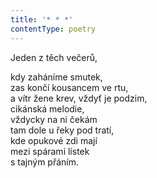```yaml
---
title: '* * *'
contentType: poetry
---
```


<section>

Jeden z těch večerů,

kdy zaháníme smutek,  
zas končí kousancem ve rtu,  
a vítr žene krev, vždyť je podzim,  
cikánská melodie,  
vždycky na ni čekám  
tam dole u řeky pod tratí,  
kde opukové zdi mají  
mezi spárami lístek  
s tajným přáním.

</section>
